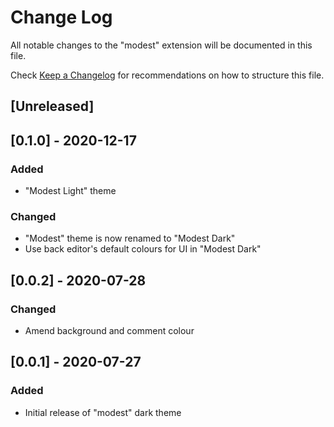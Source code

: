 # Change Log

All notable changes to the "modest" extension will be documented in this file.

Check [Keep a Changelog](http://keepachangelog.com/) for recommendations on how to structure this file.

## [Unreleased]

## [0.1.0] - 2020-12-17
### Added
- "Modest Light" theme

### Changed
- "Modest" theme is now renamed to "Modest Dark"
- Use back editor's default colours for UI in "Modest Dark"

## [0.0.2] - 2020-07-28
### Changed
- Amend background and comment colour

## [0.0.1] - 2020-07-27
### Added
- Initial release of "modest" dark theme
